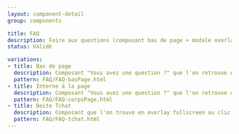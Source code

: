 ```yaml
---
layout: component-detail
group: components

title: FAQ
description: Foire aux questions (composant bas de page + modale overlay fullscreen)
status: Validé

variations:
- title: Bas de page
  description: Composant "Vous avez une question ?" que l'on retrouve en bas de page.
  pattern: FAQ/FAQ-basPage.html
- title: Interne à la page
  description: Composant "Vous avez une question ?" que l'on retrouve en corps de page.
  pattern: FAQ/FAQ-corpsPage.html
- title: Boite Tchat
  description: Composant que l'on trouve en overlay fullscreen au clic sur le btn type "tchat" fix. Afin de simuler l'apparition du menu dans le DS, deux surcharges de style ont été effectuées directement sur la section de l'overlay (opacité et positionnement à droite rectifiés, position et hauteur). Ces surcharges ne doivent pas être reproduites dans l'intégration finale.
  pattern: FAQ/FAQ-tchat.html
---
```


